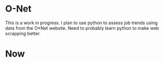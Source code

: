 # O-Net
This is a work in progress. I plan to use python to assess job trends using data from the O*Net website.
Need to probably learn python to make web scrapping better.
# Now

